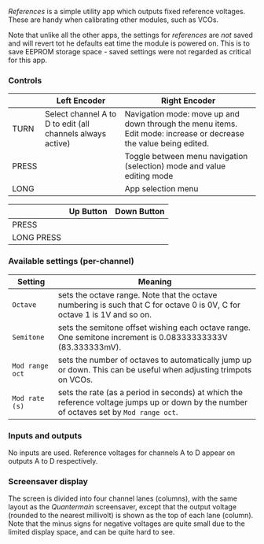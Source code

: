 _References_ is a simple utility app which outputs fixed reference voltages. These are handy when calibrating other modules, such as VCOs.

Note that unlike all the other apps, the settings for _references_ are *not* saved and will revert tot he defaults eat time the module is powered on. This is to save EEPROM storage space - saved settings were not regarded as critical for this app.
### Controls

|       | Left Encoder                                               | Right Encoder                                                                                                     |
| ----- | ---------------------------------------------------------- | ----------------------------------------------------------------------------------------------------------------- |
| TURN  | Select channel A to D to edit (all channels always active) | Navigation mode: move up and down through the menu items. Edit mode: increase or decrease the value being edited. |
| PRESS |                                                            | Toggle between menu navigation (selection) mode and value editing mode                                            |
| LONG  |                                                            | App selection menu                                                                                                |

|            | Up Button | Down Button |
| ---------- | --------- | ----------- |
| PRESS      |           |             |
| LONG PRESS |           |             |

### Available settings (per-channel)

|Setting | Meaning |
|---|---|
|`Octave`| sets the octave range. Note that the octave numbering is such that C for octave 0 is 0V, C for octave 1 is 1V and so on.|
|`Semitone`| sets the semitone offset wishing each octave range. One semitone increment is 0.08333333333V (83.333333mV).|
|`Mod range oct` | sets the number of octaves to automatically jump up or down. This can be useful when adjusting trimpots on VCOs.|
|`Mod rate (s)`| sets the rate (as a period in seconds) at which the reference voltage jumps up or down by the number of octaves set by `Mod range oct`.|

### Inputs and outputs

No inputs are used. Reference voltages for channels A to D appear on outputs A to D respectively.

### Screensaver display

The screen is divided into four channel lanes (columns), with the same layout as the _Quantermain_ screensaver, except that the output voltage (rounded to the nearest millivolt) is shown as the top of each lane (column). Note that the minus signs for negative voltages are quite small due to the limited display space, and can be quite hard to see.
